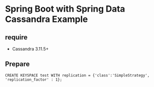 # Spring Boot with Spring Data Cassandra Example

## require
 - Cassandra 3.11.5+
 
## Prepare

```$cqlsh
CREATE KEYSPACE test WITH replication = {'class':'SimpleStrategy', 'replication_factor' : 1};
```
